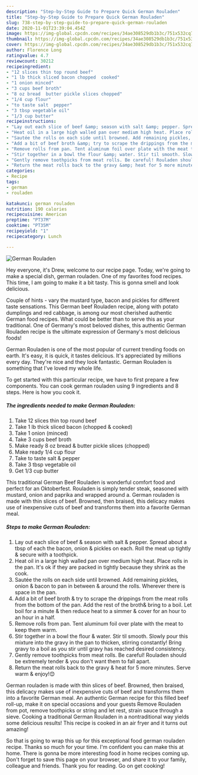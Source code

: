 ```yaml
---
description: "Step-by-Step Guide to Prepare Quick German Rouladen"
title: "Step-by-Step Guide to Prepare Quick German Rouladen"
slug: 738-step-by-step-guide-to-prepare-quick-german-rouladen
date: 2020-11-01T23:39:04.454Z
image: https://img-global.cpcdn.com/recipes/34ae308529db1b3c/751x532cq70/german-rouladen-recipe-main-photo.jpg
thumbnail: https://img-global.cpcdn.com/recipes/34ae308529db1b3c/751x532cq70/german-rouladen-recipe-main-photo.jpg
cover: https://img-global.cpcdn.com/recipes/34ae308529db1b3c/751x532cq70/german-rouladen-recipe-main-photo.jpg
author: Florence Long
ratingvalue: 4.7
reviewcount: 30212
recipeingredient:
- "12 slices thin top round beef"
- "1 lb thick sliced bacon chopped  cooked"
- "1 onion minced"
- "3 cups beef broth"
- "8 oz bread  butter pickle slices chopped"
- "1/4 cup flour"
- "to taste salt  pepper"
- "3 tbsp vegetable oil"
- "1/3 cup butter"
recipeinstructions:
- "Lay out each slice of beef &amp; season with salt &amp; pepper. Spread about a tbsp of each the bacon, onion &amp; pickles on each. Roll the meat up tightly &amp; secure with a toothpick."
- "Heat oil in a large high walled pan over medium high heat. Place rolls in the pan. It&#39;s ok if they are packed in tightly because they shrink as the cook."
- "Sautée the rolls on each side until browned. Add remaining pickles, onion &amp; bacon to pan in between &amp; around the rolls. Wherever there is space in the pan."
- "Add a bit of beef broth &amp; try to scrape the drippings from the meat rolls from the bottom of the pan. Add the rest of the broth&amp; bring to a boil. Let boil for a minute &amp; then reduce heat to a simmer &amp; cover for an hour to an hour in a half."
- "Remove rolls from pan. Tent aluminum foil over plate with the meat to keep them warm."
- "Stir together in a bowl the flour &amp; water. Stir til smooth. Slowly pour this mixture into the gravy in the pan to thicken, stirring constantly! Bring gravy to a boil as you stir until gravy has reached desired consistency."
- "Gently remove toothpicks from meat rolls. Be careful! Rouladen should be extremely tender &amp; you don&#39;t want them to fall apart."
- "Return the meat rolls back to the gravy &amp; heat for 5 more minutes. Serve warm &amp; enjoy!😊"
categories:
- Recipe
tags:
- german
- rouladen

katakunci: german rouladen 
nutrition: 190 calories
recipecuisine: American
preptime: "PT37M"
cooktime: "PT35M"
recipeyield: "1"
recipecategory: Lunch

---
```



![German Rouladen](https://img-global.cpcdn.com/recipes/34ae308529db1b3c/751x532cq70/german-rouladen-recipe-main-photo.jpg)

Hey everyone, it's Drew, welcome to our recipe page. Today, we're going to make a special dish, german rouladen. One of my favorites food recipes. This time, I am going to make it a bit tasty. This is gonna smell and look delicious.

Couple of hints - vary the mustard type, bacon and pickles for different taste sensations. This German beef Rouladen recipe, along with potato dumplings and red cabbage, is among our most cherished authentic German food recipes. What could be better than to serve this as your traditional. One of Germany&#39;s most beloved dishes, this authentic German Rouladen recipe is the ultimate expression of Germany&#39;s most delicious foods!

German Rouladen is one of the most popular of current trending foods on earth. It's easy, it is quick, it tastes delicious. It's appreciated by millions every day. They're nice and they look fantastic. German Rouladen is something that I've loved my whole life.


To get started with this particular recipe, we have to first prepare a few components. You can cook german rouladen using 9 ingredients and 8 steps. Here is how you cook it.

<!--inarticleads1-->

##### The ingredients needed to make German Rouladen:

1. Take 12 slices thin top round beef
1. Take 1 lb thick sliced bacon (chopped &amp; cooked)
1. Take 1 onion (minced)
1. Take 3 cups beef broth
1. Make ready 8 oz bread &amp; butter pickle slices (chopped)
1. Make ready 1/4 cup flour
1. Take to taste salt &amp; pepper
1. Take 3 tbsp vegetable oil
1. Get 1/3 cup butter


This traditional German Beef Rouladen is wonderful comfort food and perfect for an Oktoberfest. Rouladen is simply tender steak, seasoned with mustard, onion and paprika and wrapped around a. German rouladen is made with thin slices of beef. Browned, then braised, this delicacy makes use of inexpensive cuts of beef and transforms them into a favorite German meal. 

<!--inarticleads2-->

##### Steps to make German Rouladen:

1. Lay out each slice of beef &amp; season with salt &amp; pepper. Spread about a tbsp of each the bacon, onion &amp; pickles on each. Roll the meat up tightly &amp; secure with a toothpick.
1. Heat oil in a large high walled pan over medium high heat. Place rolls in the pan. It&#39;s ok if they are packed in tightly because they shrink as the cook.
1. Sautée the rolls on each side until browned. Add remaining pickles, onion &amp; bacon to pan in between &amp; around the rolls. Wherever there is space in the pan.
1. Add a bit of beef broth &amp; try to scrape the drippings from the meat rolls from the bottom of the pan. Add the rest of the broth&amp; bring to a boil. Let boil for a minute &amp; then reduce heat to a simmer &amp; cover for an hour to an hour in a half.
1. Remove rolls from pan. Tent aluminum foil over plate with the meat to keep them warm.
1. Stir together in a bowl the flour &amp; water. Stir til smooth. Slowly pour this mixture into the gravy in the pan to thicken, stirring constantly! Bring gravy to a boil as you stir until gravy has reached desired consistency.
1. Gently remove toothpicks from meat rolls. Be careful! Rouladen should be extremely tender &amp; you don&#39;t want them to fall apart.
1. Return the meat rolls back to the gravy &amp; heat for 5 more minutes. Serve warm &amp; enjoy!😊


German rouladen is made with thin slices of beef. Browned, then braised, this delicacy makes use of inexpensive cuts of beef and transforms them into a favorite German meal. An authentic German recipe for this filled beef roll-up, make it on special occasions and your guests Remove Rouladen from pot, remove toothpicks or string and let rest, strain sauce through a sieve. Cooking a traditional German Rouladen in a nontraditional way yields some delicious results! This recipe is cooked in an air fryer and it turns out amazing! 

So that is going to wrap this up for this exceptional food german rouladen recipe. Thanks so much for your time. I'm confident you can make this at home. There is gonna be more interesting food in home recipes coming up. Don't forget to save this page on your browser, and share it to your family, colleague and friends. Thank you for reading. Go on get cooking!
